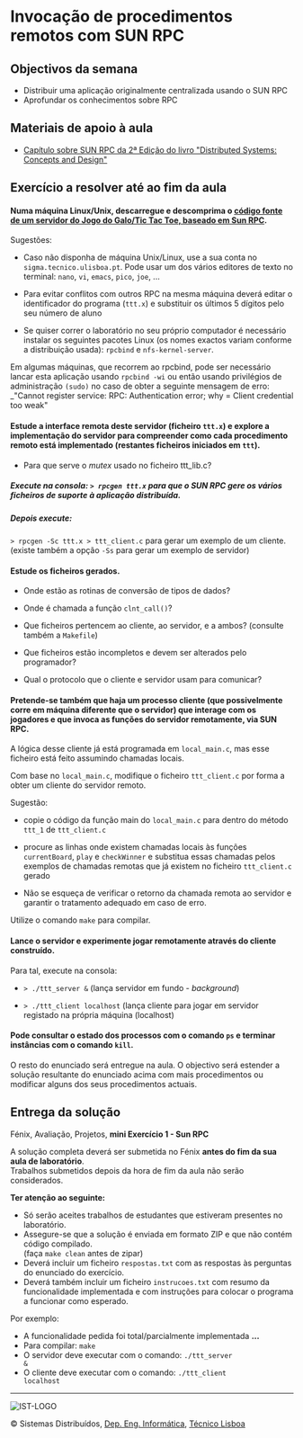 
# Invocação de procedimentos remotos com SUN RPC

## Objectivos da semana

*   Distribuir uma aplicação originalmente centralizada usando o SUN RPC
*   Aprofundar os conhecimentos sobre RPC


## Materiais de apoio à aula

*   [Capítulo sobre SUN RPC da 2ª Edição do livro "Distributed Systems: Concepts and Design"](http://www.cdk4.net/wo/additional/rmi/Ed2/SunRPC.pdf)

## Exercício a resolver até ao fim da aula

####  Numa máquina Linux/Unix, descarregue e descomprima o [código fonte de um servidor do Jogo do Galo/Tic Tac Toe, baseado em Sun RPC](http://disciplinas.tecnico.ulisboa.pt/~leic-sod.daemon/2015-2016/labs/03-rpc/ttt.zip).  

Sugestões:

*   Caso não disponha de máquina Unix/Linux, use a sua conta no <code>sigma.tecnico.ulisboa.pt</code>.
Pode usar um dos vários editores de texto no terminal: <code>nano</code>, <code>vi</code>, <code>emacs</code>, <code>pico</code>, <code>joe</code>, ...

*   Para evitar conflitos com outros RPC na mesma máquina deverá editar o identificador do programa (<code>ttt.x</code>) e substituir os últimos 5 dígitos pelo seu número de aluno

*   Se quiser correr o laboratório no seu próprio computador é necessário instalar os seguintes pacotes Linux (os nomes exactos variam conforme a distribuição usada): <code>rpcbind</code> e <code>nfs-kernel-server</code>.

Em algumas máquinas, que recorrem ao rpcbind, pode ser necessário lancar esta aplicação usando <code>rpcbind -wi</code> ou então usando privilégios de administração <code>(sudo)</code> no caso de obter a seguinte mensagem de erro: _"Cannot register service: RPC: Authentication error; why = Client credential too weak"


####  Estude a interface remota deste servidor (ficheiro <code>ttt.x</code>) e explore a implementação do servidor para compreender como cada procedimento remoto está implementado (restantes ficheiros iniciados em <code>ttt</code>).

*   Para que serve o _mutex_ usado no ficheiro ttt_lib.c?

#####  Execute na consola: <code>> rpcgen ttt.x</code> para que o SUN RPC gere os vários ficheiros de suporte à aplicação distribuída.  

#####  Depois execute:  
<code>> rpcgen -Sc ttt.x > ttt_client.c</code> para gerar um exemplo de um cliente. (existe também a opção <code>-Ss</code> para gerar um exemplo de servidor)  


####  Estude os ficheiros gerados.

*  Onde estão as rotinas de conversão de tipos de dados?

*  Onde é chamada a função <code>clnt_call()</code>?

*  Que ficheiros pertencem ao cliente, ao servidor, e a ambos? (consulte também a <code>Makefile</code>)

*  Que ficheiros estão incompletos e devem ser alterados pelo programador?

*  Qual o protocolo que o cliente e servidor usam para comunicar?  


####  Pretende-se também que haja um processo cliente (que possivelmente corre em máquina diferente que o servidor) que interage com os jogadores e que invoca as funções do servidor remotamente, via SUN RPC.  

A lógica desse cliente já está programada em <code>local_main.c</code>, mas esse ficheiro está feito assumindo chamadas locais.  

Com base no <code>local_main.c</code>, modifique o ficheiro <code>ttt_client.c</code> por forma a obter um cliente do servidor remoto.  

Sugestão: 

* copie o código da função main do <code>local_main.c</code> para dentro do método <code>ttt_1</code> de <code>ttt_client.c</code> 

* procure as linhas onde existem chamadas locais às funções <code>currentBoard</code>, <code>play</code> e <code>checkWinner</code> e substitua essas chamadas pelos exemplos de chamadas remotas que já existem no ficheiro <code>ttt_client.c</code> gerado 

* Não se esqueça de verificar o retorno da chamada remota ao servidor e garantir o tratamento adequado em caso de erro.  

Utilize o comando <code>make</code> para compilar.  


####  Lance o servidor e experimente jogar remotamente através do cliente construído.  

Para tal, execute na consola:  

* <code>> ./ttt_server &</code> (lança servidor em fundo - _background_)  

* <code>> ./ttt_client localhost</code> (lança cliente para jogar em servidor registado na própria máquina (localhost)  


####  Pode consultar o estado dos processos com o comando <code>ps</code> e terminar instâncias com o comando <code>kill</code>.

O resto do enunciado será entregue na aula. O objectivo será estender a solução resultante do enunciado acima com mais procedimentos ou modificar alguns dos seus procedimentos actuais.


## Entrega da solução

Fénix, Avaliação, Projetos, **mini Exercício 1 - Sun RPC**

A solução completa deverá ser submetida no Fénix **antes do fim da sua aula de laboratório**.  
Trabalhos submetidos depois da hora de fim da aula não serão considerados.


**Ter atenção ao seguinte:**

*   Só serão aceites trabalhos de estudantes que estiveram presentes no laboratório.
*   Assegure-se que a solução é enviada em formato ZIP e que não contém código compilado.  
(faça <code>make clean</code> antes de zipar)
*   Deverá incluir um ficheiro <code>respostas.txt</code> com as respostas às perguntas do enunciado do exercício.
*   Deverá também incluir um ficheiro <code>instrucoes.txt</code> com resumo da funcionalidade implementada e com instruções para colocar o programa a funcionar como esperado.  


Por exemplo:

*   A funcionalidade pedida foi total/parcialmente implementada **...**
*   Para compilar: <code>make</code>
*   O servidor deve executar com o comando: <code>./ttt_server &</code>
*   O cliente deve executar com o comando: <code>./ttt_client localhost</code>


* * *


![IST-LOGO](https://camo.githubusercontent.com/8eb8ec735b6ac78c6495caa84c7ea6c02a5ca966/687474703a2f2f6f7765656b2e7465636e69636f2e756c6973626f612e70742f6173736574732f696d672f706172746e65722d6973742e706e67)

© Sistemas Distribuídos, [Dep. Eng. Informática](http://www.dei.tecnico.ulisboa.pt/), [Técnico Lisboa](http://www.ist.eu)  